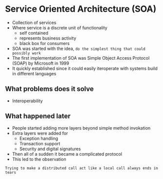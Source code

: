 # Service Oriented Architecture (SOA)

* Collection of services
* Where service is a discrete unit of functionality
    * self contained
    * represents business activity
    * black box for consumers
* SOA was started with the idea, `do the simplest thing that could possibly work`
* The first implementation of SOA was Simple Object Access Protocol (SOAP) by Microsoft in 1999
* It quickly established since it could easily iteroperate with systems build in different languages
    
## What problems does it solve

* Interoperability

## What happened later

* People started adding more layers beyond simple method invokation
* Extra layers were added for
    * Exception handling
    * Transaction support
    * Security and digital signatures
* Then all of a sudden it became a complicated protocol
* This led to the observation

```
Trying to make a distributed call act like a local call always ends in tears
```
